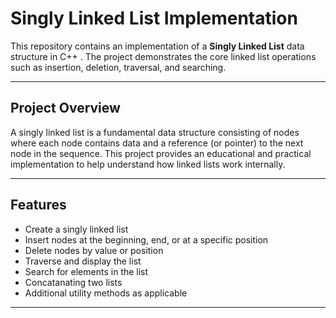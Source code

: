 # Singly Linked List Implementation

This repository contains an implementation of a **Singly Linked List** data structure in C++ . The project demonstrates the core linked list operations such as insertion, deletion, traversal, and searching.

---

## Project Overview

A singly linked list is a fundamental data structure consisting of nodes where each node contains data and a reference (or pointer) to the next node in the sequence. This project provides an educational and practical implementation to help understand how linked lists work internally.

---

## Features

- Create a singly linked list
- Insert nodes at the beginning, end, or at a specific position
- Delete nodes by value or position
- Traverse and display the list
- Search for elements in the list
- Concatanating two lists
- Additional utility methods as applicable

---



